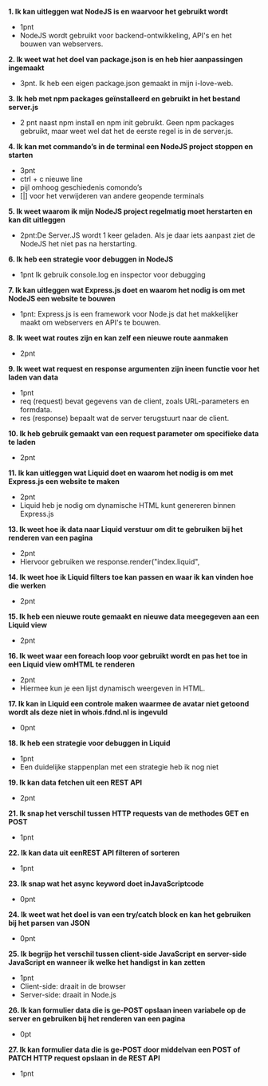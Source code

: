 __1. Ik kan uitleggen wat NodeJS is en waarvoor het gebruikt wordt__
- 1pnt
- NodeJS wordt gebruikt voor backend-ontwikkeling, API's en het bouwen van webservers.

__2. Ik weet wat het doel van package.json is en heb hier aanpassingen ingemaakt__
- 3pnt. Ik heb een eigen package.json gemaakt in mijn i-love-web.

__3. Ik heb met npm packages geïnstalleerd en gebruikt in het bestand server.js__
- 2 pnt naast npm install en npm init gebruikt. Geen npm packages gebruikt, maar weet wel dat het de eerste regel is in de server.js.

__4. Ik kan met commando’s in de terminal een NodeJS project stoppen en starten__

- 3pnt
- ctrl + c nieuwe line
- pijl omhoog geschiedenis comondo’s
- [|] voor het verwijderen van andere geopende terminals
  
__5. Ik weet waarom ik mijn NodeJS project regelmatig moet herstarten en kan dit uitleggen__

- 2pnt:De Server.JS wordt 1 keer geladen. Als je daar iets aanpast ziet de NodeJS het niet pas na herstarting.

__6. Ik heb een strategie voor debuggen in NodeJS__
- 1pnt Ik gebruik console.log en inspector voor debugging

__7. Ik kan uitleggen wat Express.js doet en waarom het nodig is om met NodeJS een website te bouwen__
- 1pnt: Express.js is een framework voor Node.js dat het makkelijker maakt om webservers en API's te bouwen.

__8. Ik weet wat routes zijn en kan zelf een nieuwe route aanmaken__
- 2pnt

__9. Ik weet wat request en response argumenten zijn ineen functie voor het laden van data__

- 1pnt
- req (request) bevat gegevens van de client, zoals URL-parameters en formdata.
- res (response) bepaalt wat de server terugstuurt naar de client.


__10. Ik heb gebruik gemaakt van een request parameter om specifieke data te laden__
- 2pnt

__11. Ik kan uitleggen wat Liquid doet en waarom het nodig is om met Express.js een website te maken__
- 2pnt
- Liquid heb je nodig om dynamische HTML kunt genereren binnen Express.js

__13. Ik weet hoe ik data naar Liquid verstuur om dit te gebruiken bij het renderen van een pagina__
- 2pnt
- Hiervoor gebruiken we  response.render("index.liquid", 

__14. Ik weet hoe ik Liquid filters toe kan passen en waar ik kan vinden hoe die werken__
- 2pnt
  
__15. Ik heb een nieuwe route gemaakt en nieuwe data meegegeven aan een Liquid view__
- 2pnt

__16. Ik weet waar een foreach loop voor gebruikt wordt en pas het toe in een Liquid view omHTML te renderen__
- 2pnt
- Hiermee kun je een lijst dynamisch weergeven in HTML.


__17. Ik kan in Liquid een controle maken waarmee de avatar niet getoond wordt als deze niet in whois.fdnd.nl is ingevuld__
- 0pnt

__18. Ik heb een strategie voor debuggen in Liquid__
- 1pnt
- Een duidelijke stappenplan met een strategie heb ik nog niet

__19. Ik kan data fetchen uit een REST API__ 
- 2pnt


__21. Ik snap het verschil tussen HTTP requests van de methodes GET en POST__
- 1pnt

__22. Ik kan data uit eenREST API filteren of sorteren__
- 1pnt

__23. Ik snap wat het async keyword doet inJavaScriptcode__
- 0pnt

__24. Ik weet wat het doel is van een try/catch block en kan het gebruiken bij het parsen van JSON__
- 0pnt

__25. Ik begrijp het verschil tussen client-side JavaScript en server-side JavaScript en wanneer ik welke het handigst in kan zetten__
- 1pnt
-  Client-side: draait in de browser 
- Server-side: draait in Node.js

__26. Ik kan formulier data die is ge-POST opslaan ineen variabele op de server en gebruiken bij het renderen van een pagina__
- 0pt

__27. Ik kan formulier data die is ge-POST door middelvan een POST of PATCH HTTP request opslaan in de REST API__
- 1pnt

